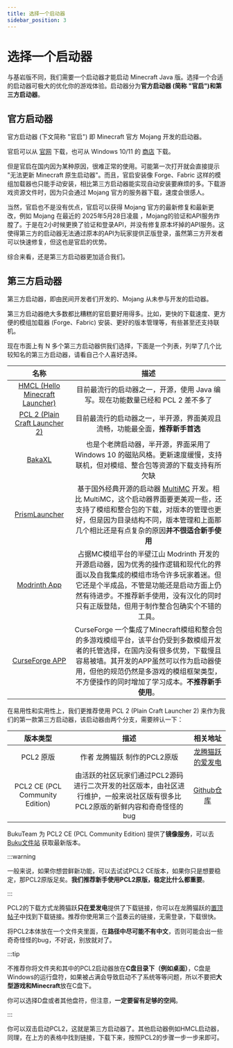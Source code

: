 ```yaml
---
title: 选择一个启动器
sidebar_position: 3
---
```


# 选择一个启动器

与基岩版不同，我们需要一个启动器才能启动 Minecraft Java 版。选择一个合适的启动器可极大的优化你的游戏体验。启动器分为**官方启动器 (简称 "官启")**和**第三方启动器**。

## 官方启动器

官方启动器 (下文简称 "官启") 即 Minecraft 官方 Mojang 开发的启动器。

官启可以从 [官网](https://www.minecraft.net/zh-hans/download) 下载，也可从 Windows 10/11 的 [商店](https://apps.microsoft.com/detail/9PGW18NPBZV5?hl=zh-cn&gl=HK&ocid=pdpshare) 下载。

但是官启在国内因为某种原因，很难正常的使用。可能第一次打开就会直接提示 "无法更新 Minecraft 原生启动器"。而且，官启安装像 Forge、Fabric 这样的模组加载器也只能手动安装，相比第三方启动器能实现自动安装要麻烦的多。下载游戏资源文件时，因为只会通过 Mojang 官方的服务器下载，速度会很感人。

当然，官启也不是没有优点，官启可以获得 Mojang 官方的最新修复和最新更改，例如 Mojang 在最近的 2025年5月28日凌晨 ，Mojang的验证和API服务炸膛了。于是在2小时候更换了验证和登录API，并没有修复原本坏掉的API服务。这使得第三方的启动器无法通过原本的API为玩家提供正版登录，虽然第三方开发者可以快速修复，但这也是官启的优势。

综合来看，还是第三方启动器更加适合我们。

## 第三方启动器

第三方启动器，即由民间开发者们开发的、Mojang 从未参与开发的启动器。

第三方启动器绝大多数都比糟糕的官启要好用得多。比如，更快的下载速度、更方便的模组加载器 (Forge、Fabric) 安装、更好的版本管理等，有些甚至还支持联机。

现在市面上有 N 多个第三方启动器供我们选择，下面是一个列表，列举了几个比较知名的第三方启动器，请看自己个人喜好选择。

|名称|描述|
|:-:|:-:|
|[HMCL (Hello Minecraft Launcher)](https://hmcl.huangyuhui.net/)|目前最流行的启动器之一，开源，使用 Java 编写。现在功能数量已经和 PCL 2 差不多了|
|[PCL 2 (Plain Craft Launcher 2)](https://afdian.com/p/0164034c016c11ebafcb52540025c377)|目前最流行的启动器之一，半开源，界面美观且流畅，功能最全面，**推荐新手首选**|
|[BakaXL](https://www.bakaxl.com/)|也是个老牌启动器，半开源，界面采用了 Windows 10 的磁贴风格。更新速度缓慢，支持联机，但对模组、整合包等资源的下载支持有所欠缺|
|[PrismLauncher](https://prismlauncher.org/)|基于国外经典开源的启动器 [MultiMC](https://multimc.org/) 开发。相比 MultiMC，这个启动器界面要更美观一些，还支持了模组和整合包的下载，对版本的管理也更好，但是因为目录结构不同，版本管理和上面那几个相比还是有点复杂的原因**并不很适合新手使用**|
|[Modrinth App](https://modrinth.com/app)|占据MC模组平台的半壁江山 Modrinth 开发的开源启动器，因为优秀的操作逻辑和现代化的界面以及自我集成的模组市场令许多玩家着迷。但它还是个半成品，不管是功能还是启动方面上仍然有待进步。不推荐新手使用，没有汉化的同时只有正版登陆，但用于制作整合包确实个不错的工具。|
|[CurseForge APP](https://www.curseforge.com/download/app)|CurseForge 一个集成了Minecraft模组和整合包的多游戏模组平台，该平台仍受到多数模组开发者的托管选择，在国内没有很多优势，下载慢且容易被墙。其开发的APP虽然可以作为启动器使用，但他的规范仍然是多游戏的模组框架类型，不方便操作的同时增加了学习成本。**不推荐新手使用**。|

在易用性和实用性上，我们更推荐使用 PCL 2 (Plain Craft Launcher 2) 来作为我们的第一款第三方启动器，该启动器由两个分支，需要辨认一下：

|            版本类型             |                             描述                             |                        相关地址                        |
| :-----------------------------: | :----------------------------------------------------------: | :----------------------------------------------------: |
|            PCL2 原版            |                 作者 龙腾猫跃 制作的PCL2原版                 |     [龙腾猫跃的爱发电](https://afdian.com/a/LTCat)     |
| PCL2 CE (PCL Community Edition) | 由活跃的社区玩家们通过PCL2源码进行二次开发的社区版本，由社区进行维护，一般来说社区版有很多比PCL2原版的新鲜内容和奇奇怪怪的bug | [Github仓库](https://github.com/PCL-Community/PCL2-CE) |

BukuTeam 为 PCL2 CE (PCL Community Edition) 提供了**镜像服务**，可以去 [Buku文件站](https://file.buku.wiki) 获取最新版本。

:::warning

一般来说，如果你想尝鲜新功能，可以去试试PCL2 CE版本，如果你只是想要稳定，那PCL2原版足矣。**我们推荐新手使用PCL2原版，稳定比什么都重要**。

:::

PCL2的下载方式龙腾猫跃**只在爱发电**提供了下载链接，你可以在龙腾猫跃的[置顶帖子](https://afdian.com/p/0164034c016c11ebafcb52540025c377)中找到下载链接。推荐你使用第三个蓝奏云的链接，无需登录，下载很快。

将PCL2本体放在一个文件夹里面，在**路径中尽可能不有中文**，否则可能会出一些奇奇怪怪的bug，不好说，别放就对了。

:::tip

不推荐你将文件夹和其中的PCL2启动器放在**C盘目录下（例如桌面）**，C盘是Windows的运行盘符，如果被占满会导致启动不了系统等等问题，所以不要把**大型游戏和Minecraft**放在C盘下。

你可以选择D盘或者其他盘符，但注意，**一定要留有足够的空间**。

:::

你可以双击启动PCL2，这就是第三方启动器了。其他启动器例如HMCL启动器，同理，在上方的表格中找到链接，下载下来，按照PCL2的步骤一步一步来即可。



